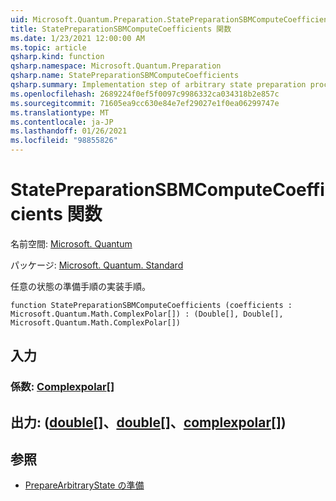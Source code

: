 ```yaml
---
uid: Microsoft.Quantum.Preparation.StatePreparationSBMComputeCoefficients
title: StatePreparationSBMComputeCoefficients 関数
ms.date: 1/23/2021 12:00:00 AM
ms.topic: article
qsharp.kind: function
qsharp.namespace: Microsoft.Quantum.Preparation
qsharp.name: StatePreparationSBMComputeCoefficients
qsharp.summary: Implementation step of arbitrary state preparation procedure.
ms.openlocfilehash: 2689224f0ef5f0097c9986332ca034318b2e857c
ms.sourcegitcommit: 71605ea9cc630e84e7ef29027e1f0ea06299747e
ms.translationtype: MT
ms.contentlocale: ja-JP
ms.lasthandoff: 01/26/2021
ms.locfileid: "98855826"
---
```

# <a name="statepreparationsbmcomputecoefficients-function"></a>StatePreparationSBMComputeCoefficients 関数

名前空間: [Microsoft. Quantum](xref:Microsoft.Quantum.Preparation)

パッケージ: [Microsoft. Quantum. Standard](https://nuget.org/packages/Microsoft.Quantum.Standard)


任意の状態の準備手順の実装手順。

```qsharp
function StatePreparationSBMComputeCoefficients (coefficients : Microsoft.Quantum.Math.ComplexPolar[]) : (Double[], Double[], Microsoft.Quantum.Math.ComplexPolar[])
```


## <a name="input"></a>入力

### <a name="coefficients--complexpolar"></a>係数: [Complexpolar](xref:Microsoft.Quantum.Math.ComplexPolar)[]





## <a name="output--doubledoublecomplexpolar"></a>出力: ([double](xref:microsoft.quantum.lang-ref.double)[]、[double](xref:microsoft.quantum.lang-ref.double)[]、[complexpolar](xref:Microsoft.Quantum.Math.ComplexPolar)[])



## <a name="see-also"></a>参照

- [PrepareArbitraryState の準備](xref:Microsoft.Quantum.Preparation.PrepareArbitraryState)